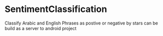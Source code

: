 # SentimentClassification
Classify Arabic and English  Phrases  as postive or negative by stars 
can be build as a server to android project 
